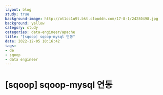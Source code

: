 ```yaml
---
layout: blog
study: true
background-image: http://ot1cc1u9t.bkt.clouddn.com/17-8-1/24280498.jpg
background: yellow
category: study
categories: data-engineer/apache
title: "[sqoop] sqoop-mysql 연동"
date: 2022-12-05 10:16:42
tags:
- de
- sqoop
- data engineer
---
```


# [sqoop] sqoop-mysql 연동
 
 
